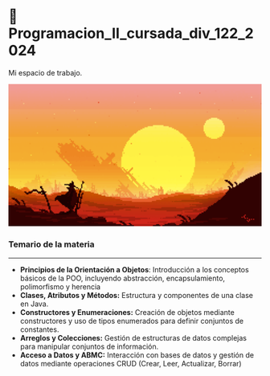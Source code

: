 # :closed_book: Programacion_II_cursada_div_122_2024

Mi espacio de trabajo.

![Markdown](./img/banner_readme.gif)

### Temario de la materia
---

- **Principios de la Orientación a Objetos**: Introducción a los conceptos básicos de la POO,
incluyendo abstracción, encapsulamiento, polimorfismo y herencia 
- **Clases, Atributos y Métodos:** Estructura y componentes de una clase en Java. 
- **Constructores y Enumeraciones:** Creación de objetos mediante constructores y uso de
tipos enumerados para definir conjuntos de constantes.  
- **Arreglos y Colecciones:** Gestión de estructuras de datos complejas para manipular
conjuntos de información.
- **Acceso a Datos y ABMC:** Interacción con bases de datos y gestión de datos mediante
operaciones CRUD (Crear, Leer, Actualizar, Borrar)



